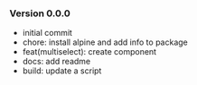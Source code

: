 ### Version 0.0.0
- initial commit
- chore: install alpine and add info to package
- feat(multiselect): create component
- docs: add readme
- build: update a script
